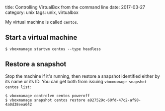 title: Controlling VirtualBox from the command line
date: 2017-03-27
category: unix
tags: unix, virtualbox

My virtual machine is called `centos`.

## Start a virtual machine

```
$ vboxmanage startvm centos --type headless 
```

## Restore a snapshot

Stop the machine if it's running, then restore a snapshot identified
either by its name or its ID. You can get both from issuing
`vboxmanage snapshot centos list`:

```
$ vboxmanage controlvm centos poweroff
$ vboxmanage snapshot centos restore a927529c-60fd-47c2-af98-4a0d38eea642
```

